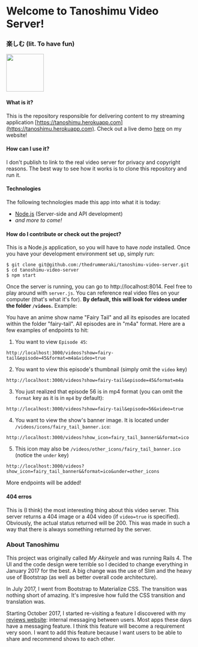 # Welcome to Tanoshimu Video Server!
### 楽しむ (lit. To have fun)
<a href="https://tanoshimu.herokuapp.com"><img src="public/favicon.ico" width="100" height="100"/></a>

#### What is it?
This is the repository responsible for delivering content to my streaming application [https://tanoshimu.herokuapp.com](https://tanoshimu.herokuapp.com). Check out a live demo 
[here](https://akinyele.herokuapp.com/#tanoshimu) on my website!

#### How can I use it?
I don't publish to link to the real video server for privacy and copyright reasons. The best way to see how it works is to clone this repository and run it.

#### Technologies
The following technologies made this app into what it is today:
- [Node.js](https://nodejs.org/) (Server-side and API development)
- _and more to come!_

#### How do I contribute or check out the project?
This is a Node.js application, so you will have to have *node* installed.
Once you have your development environment set up, simply run:
```
$ git clone git@github.com:/thedrummeraki/tanoshimu-video-server.git
$ cd tanoshimu-video-server
$ npm start
```
Once the server is running, you can go to http://localhost:8014. Feel free to play around with `server.js`. You can reference real video files on your computer (that's what it's for). **By default, this will look for videos under the folder `/videos`.** Example:

You have an anime show name "Fairy Tail" and all its episodes are located within the folder "fairy-tail". All episodes are in "m4a" format. Here are a few examples of endpoints to hit:

1) You want to view `Episode 45`:
```
http://localhost:3000/videos?show=fairy-tail&episode=45&format=m4a&video=true
```

2) You want to view this episode's thumbnail (simply omit the `video` key)
```
http://localhost:3000/videos?show=fairy-tail&episode=45&format=m4a
```

3) You just realized that episode 56 is in mp4 format (you can omit the `format` key as it is in `mp4` by default):
```
http://localhost:3000/videos?show=fairy-tail&episode=56&video=true
```

4) You want to view the show's banner image. It is located under `/videos/icons/fairy_tail_banner.ico`:
```
http://localhost:3000/videos?show_icon=fairy_tail_banner&&format=ico
```

5) This icon may also be `/videos/other_icons/fairy_tail_banner.ico` (notice the `under` key)
```
http://localhost:3000/videos?show_icon=fairy_tail_banner&&format=ico&under=other_icons
```

More endpoints will be added!

#### 404 erros
This is (I think) the most interesting thing about this video server. This server returns a 404 image or a 404 video (if `video=true` is specified). Obviously, the actual status returned will be 200. This was made in such a way that there is always something returned by the server.

### About Tanoshimu
This project was originally called *My Akinyele* and was running Rails 4. The UI and the code design 
were terrible so I decided to change everything in January 2017 for the best. A big change was the use of
Slim and the heavy use of Bootstrap (as well as better overall code architecture).

In July 2017, I went from Bootstrap to Materialize CSS. The transition was nothing short of amazing. It's
impresive how fuild the CSS transition and translation was.

Starting October 2017, I started re-visiting a feature I discovered with my [reviews website](https://reviews-akinyele.herokuapp.com):
internal messaging between users. Most apps these days have a messaging feature. I think this feature will become a 
requirement very soon. I want to add this feature because I want users to be able to share and recommend shows to
each other.
